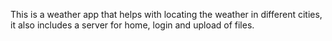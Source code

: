 This is a weather app that helps with locating the weather in different cities, it also includes a server for home, login and upload of files.